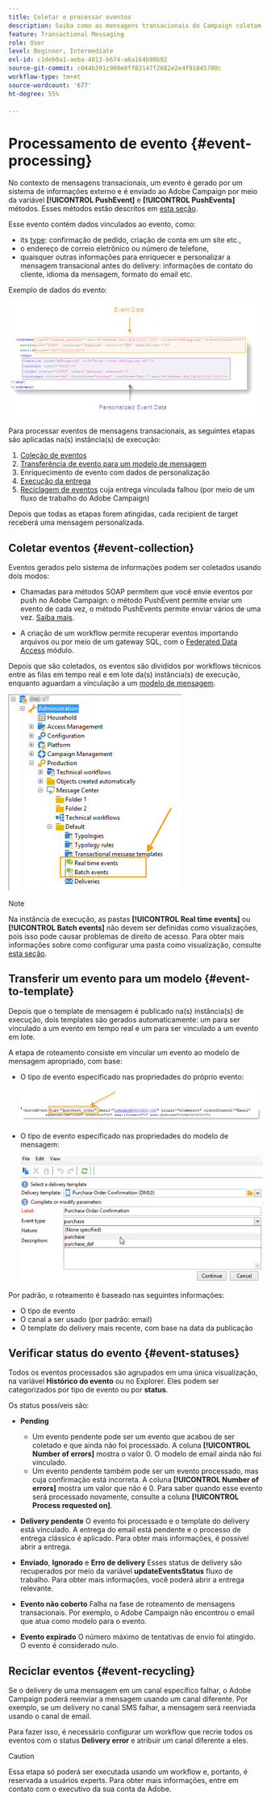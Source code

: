 ```yaml
---
title: Coletar e processar eventos
description: Saiba como as mensagens transacionais do Campaign coletam e processam eventos
feature: Transactional Messaging
role: User
level: Beginner, Intermediate
exl-id: c1deb0a1-aeba-4813-b674-a6a164b98b02
source-git-commit: c044b391c900e8ff82147f2682e2e4f91845780c
workflow-type: tm+mt
source-wordcount: '677'
ht-degree: 55%

---
```


# Processamento de evento {#event-processing}

No contexto de mensagens transacionais, um evento é gerado por um sistema de informações externo e é enviado ao Adobe Campaign por meio da variável **[!UICONTROL PushEvent]** e **[!UICONTROL PushEvents]** métodos. Esses métodos estão descritos em [esta seção](event-description.md).

Esse evento contém dados vinculados ao evento, como:

* its [type](transactional.md#create-event-types): confirmação de pedido, criação de conta em um site etc.,
* o endereço de correio eletrônico ou número de telefone,
* quaisquer outras informações para enriquecer e personalizar a mensagem transacional antes do delivery: informações de contato do cliente, idioma da mensagem, formato do email etc.

Exemplo de dados do evento:

![](assets/mc-event-request.png)

Para processar eventos de mensagens transacionais, as seguintes etapas são aplicadas na(s) instância(s) de execução:

1. [Coleção de eventos](#event-collection)
1. [Transferência de evento para um modelo de mensagem](#routing-towards-a-template)
1. Enriquecimento de evento com dados de personalização
1. [Execução da entrega](delivery-execution.md)
1. [Reciclagem de eventos](#event-recycling) cuja entrega vinculada falhou (por meio de um fluxo de trabalho do Adobe Campaign)

Depois que todas as etapas forem atingidas, cada recipient de target receberá uma mensagem personalizada.

## Coletar eventos {#event-collection}

Eventos gerados pelo sistema de informações podem ser coletados usando dois modos:

* Chamadas para métodos SOAP permitem que você envie eventos por push no Adobe Campaign: o método PushEvent permite enviar um evento de cada vez, o método PushEvents permite enviar vários de uma vez. [Saiba mais](event-description.md).

* A criação de um workflow permite recuperar eventos importando arquivos ou por meio de um gateway SQL, com o [Federated Data Access](../connect/fda.md) módulo.

Depois que são coletados, os eventos são divididos por workflows técnicos entre as filas em tempo real e em lote da(s) instância(s) de execução, enquanto aguardam a vinculação a um [modelo de mensagem](transactional-template.md).

![](assets/mc-event-queues.png)

>[!NOTE]
>
>Na instância de execução, as pastas **[!UICONTROL Real time events]** ou **[!UICONTROL Batch events]** não devem ser definidas como visualizações, pois isso pode causar problemas de direito de acesso. Para obter mais informações sobre como configurar uma pasta como visualização, consulte [esta seção](../audiences/folders-and-views.md#turn-a-folder-to-a-view).

## Transferir um evento para um modelo {#event-to-template}

Depois que o template de mensagem é publicado na(s) instância(s) de execução, dois templates são gerados automaticamente: um para ser vinculado a um evento em tempo real e um para ser vinculado a um evento em lote.

A etapa de roteamento consiste em vincular um evento ao modelo de mensagem apropriado, com base:

* O tipo de evento especificado nas propriedades do próprio evento:

   ![](assets/event-type-sample.png)

* O tipo de evento especificado nas propriedades do modelo de mensagem:

   ![](assets/event-type-select.png)

Por padrão, o roteamento é baseado nas seguintes informações:

* O tipo de evento
* O canal a ser usado (por padrão: email)
* O template do delivery mais recente, com base na data da publicação

## Verificar status do evento {#event-statuses}

Todos os eventos processados são agrupados em uma única visualização, na variável **Histórico do evento** ou no Explorer. Eles podem ser categorizados por tipo de evento ou por **status**.

Os status possíveis são:

* **Pending**

   * Um evento pendente pode ser um evento que acabou de ser coletado e que ainda não foi processado. A coluna **[!UICONTROL Number of errors]** mostra o valor 0. O modelo de email ainda não foi vinculado.
   * Um evento pendente também pode ser um evento processado, mas cuja confirmação está incorreta. A coluna **[!UICONTROL Number of errors]** mostra um valor que não é 0. Para saber quando esse evento será processado novamente, consulte a coluna **[!UICONTROL Process requested on]**.

* **Delivery pendente**
O evento foi processado e o template do delivery está vinculado. A entrega do email está pendente e o processo de entrega clássico é aplicado. Para obter mais informações, é possível abrir a entrega.
* **Enviado**, **Ignorado** e **Erro de delivery**
Esses status de delivery são recuperados por meio da variável 
**updateEventsStatus** fluxo de trabalho. Para obter mais informações, você poderá abrir a entrega relevante.
* **Evento não coberto**
Falha na fase de roteamento de mensagens transacionais. Por exemplo, o Adobe Campaign não encontrou o email que atua como modelo para o evento.
* **Evento expirado**
O número máximo de tentativas de envio foi atingido. O evento é considerado nulo.

## Reciclar eventos {#event-recycling}

Se o delivery de uma mensagem em um canal específico falhar, o Adobe Campaign poderá reenviar a mensagem usando um canal diferente. Por exemplo, se um delivery no canal SMS falhar, a mensagem será reenviada usando o canal de email.

Para fazer isso, é necessário configurar um workflow que recrie todos os eventos com o status **Delivery error** e atribuir um canal diferente a eles.

>[!CAUTION]
>
>Essa etapa só poderá ser executada usando um workflow e, portanto, é reservada a usuários experts. Para obter mais informações, entre em contato com o executivo da sua conta da Adobe.
